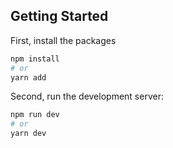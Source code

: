 ## Getting Started

First, install the packages

```bash
npm install
# or
yarn add
```

Second, run the development server:

```bash
npm run dev
# or
yarn dev
```
